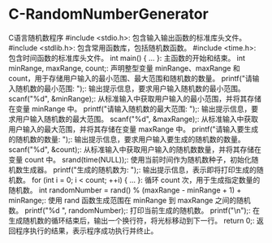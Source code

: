 # C-RandomNumberGenerator
C语言随机数程序
#include <stdio.h>: 包含输入输出函数的标准库头文件。
#include <stdlib.h>: 包含常用函数库，包括随机数函数。
#include <time.h>: 包含时间函数的标准库头文件。
int main() { ... }: 主函数的开始和结束。
int minRange, maxRange, count;: 声明整型变量 minRange、maxRange 和 count，用于存储用户输入的最小范围、最大范围和随机数的数量。
printf("请输入随机数的最小范围: ");: 输出提示信息，要求用户输入随机数的最小范围。
scanf("%d", &minRange);: 从标准输入中获取用户输入的最小范围，并将其存储在变量 minRange 中。
printf("请输入随机数的最大范围: ");: 输出提示信息，要求用户输入随机数的最大范围。
scanf("%d", &maxRange);: 从标准输入中获取用户输入的最大范围，并将其存储在变量 maxRange 中。
printf("请输入要生成的随机数的数量: ");: 输出提示信息，要求用户输入要生成的随机数的数量。
scanf("%d", &count);: 从标准输入中获取用户输入的随机数数量，并将其存储在变量 count 中。
srand(time(NULL));: 使用当前时间作为随机数种子，初始化随机数生成器。
printf("生成的随机数为: ");: 输出提示信息，表示即将打印生成的随机数。
for (int i = 0; i < count; ++i) { ... }: 循环 count 次，用于生成指定数量的随机数。
int randomNumber = rand() % (maxRange - minRange + 1) + minRange;: 使用 rand 函数生成范围在 minRange 到 maxRange 之间的随机数。
printf("%d ", randomNumber);: 打印当前生成的随机数。
printf("\n");: 在生成随机数的循环结束后，输出一个换行符，将光标移动到下一行。
return 0;: 返回程序执行的结果，表示程序成功执行并终止。
